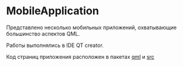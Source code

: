 # MobileApplication

Представлено несколько мобильных приложений, охватывающие большинство аспектов QML.

Работы выполнялись в IDE QT creator.

Код страниц приложения расположен в пакетах [qml](.laba7/laba7_1/qml) и [src](.laba7/laba7_1/src)
